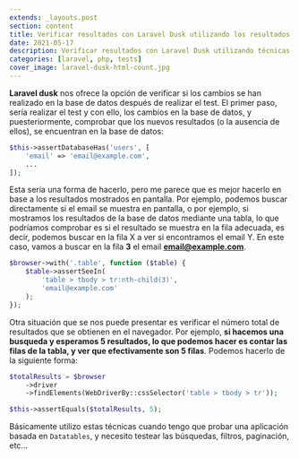 ```yaml
---
extends: _layouts.post
section: content
title: Verificar resultados con Laravel Dusk utilizando los resultados que se muestran en el navegador
date: 2021-05-17
description: Verificar resultados con Laravel Dusk utilizando técnicas basadas en los resultados que se muestran en el navegador
categories: [laravel, php, tests]
cover_image: laravel-dusk-html-count.jpg
---
```


**Laravel dusk** nos ofrece la opción de verificar si los cambios se han realizado en la base de datos después de realizar el test. El primer paso, sería realizar el test y con ello, los cambios en la base de datos, y puesteriormente, comprobar que los nuevos resultados (o la ausencia de ellos), se encuentran en la base de datos:

```php 
$this->assertDatabaseHas('users', [
    'email' => 'email@example.com',
    ...
]);
```

Esta sería una forma de hacerlo, pero me parece que es mejor hacerlo en base a los resultados mostrados en pantalla. Por ejemplo, podemos buscar directamente si el email se muestra en pantalla, o por ejemplo, si mostramos los resultados de la base de datos mediante una tabla, lo que podríamos comprobar es si el resultado se muestra en la fila adecuada, es decir, podemos buscar en la fila X a ver si encontramos el email Y. En este caso, vamos a buscar en la fila **3** el email **email@example.com**.

```php 
$browser->with('.table', function ($table) {
    $table->assertSeeIn(
        'table > tbody > tr:nth-child(3)', 
        'email@example.com'
    );
});
```

Otra situación que se nos puede presentar es verificar el número total de resultados que se obtienen en el navegador. Por ejemplo, **si hacemos una busqueda y esperamos 5 resultados, lo que podemos hacer es contar las filas de la tabla, y ver que efectivamente son 5 filas**. Podemos hacerlo de la siguiente forma:

```php 
$totalResults = $browser
    ->driver
    ->findElements(WebDriverBy::cssSelector('table > tbody > tr'));

$this->assertEquals($totalResults, 5);
```

Básicamente utilizo estas técnicas cuando tengo que probar una aplicación basada en `Datatables`, y necesito testear las búsquedas, filtros, paginación, etc...
